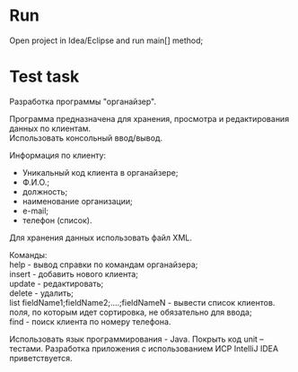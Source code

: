 # Run
Open project in Idea/Eclipse and run main[] method;

# Test task
Разработка программы "органайзер". 

Программа предназначена для хранения, просмотра и редактирования данных по клиентам.  
Использовать консольный ввод/вывод.  

Информация по клиенту:  
- Уникальный код клиента в органайзере; 
- Ф.И.О.;  
- должность;  
- наименование организации;  
- e-mail;  
- телефон (список). 

Для хранения данных использовать файл XML.

Команды:  
help - вывод справки по командам органайзера;  
insert - добавить нового клиента;  
update - редактировать;  
delete - удалить;  
list fieldName1;fieldName2;....;fieldNameN - вывести список клиентов. поля, по которым идет сортировка, не обязательно для ввода;  
find - поиск клиента по номеру телефона. 


Использовать язык программирования -  Java. Покрыть код unit – тестами. Разработка приложения с использованием ИСР IntelliJ IDEA приветствуется. 
